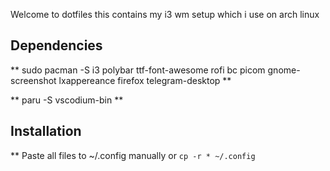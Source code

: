 Welcome to dotfiles this contains my i3 wm setup which i use on arch linux

## Dependencies
** sudo pacman -S i3 polybar ttf-font-awesome rofi bc picom gnome-screenshot lxappereance firefox telegram-desktop **

** paru -S vscodium-bin  **

## Installation
** Paste all files to ~/.config manually or `cp -r * ~/.config`
